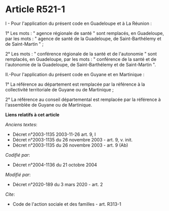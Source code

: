 # Article R521-1

I - Pour l'application du présent code en Guadeloupe et à La Réunion :

1° Les mots : " agence régionale de santé " sont remplacés, en Guadeloupe, par les mots : " agence de santé de la Guadeloupe,
de Saint-Barthélemy et de Saint-Martin " ;

2° Les mots : " conférence régionale de la santé et de l'autonomie " sont remplacés, en Guadeloupe, par les mots : "
conférence de la santé et de l'autonomie de la Guadeloupe, de Saint-Barthélemy et de Saint-Martin ".

II.-Pour l'application du présent code en Guyane et en Martinique :

1° La référence au département est remplacée par la référence à la collectivité territoriale de Guyane ou de Martinique ;

2° La référence au conseil départemental est remplacée par la référence à l'assemblée de Guyane ou de Martinique.

**Liens relatifs à cet article**

_Anciens textes_:

  - Décret n°2003-1135 2003-11-26 art. 9, I
  - Décret n°2003-1135 du 26 novembre 2003 - art. 9, v. init.
  - Décret n°2003-1135 du 26 novembre 2003 - art. 9 (Ab)

_Codifié par_:

  - Décret n°2004-1136 du 21 octobre 2004

_Modifié par_:

  - Décret n°2020-189 du 3 mars 2020 - art. 2

_Cite_:

  - Code de l'action sociale et des familles - art. R313-1
